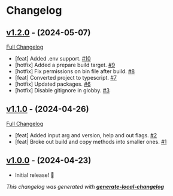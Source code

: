 # Changelog

## [v1.2.0](https://github.com/neogeek/onlybuild/tree/v1.2.0) - (2024-05-07)

[Full Changelog](https://github.com/neogeek/onlybuild/compare/v1.1.0...v1.2.0)

- [feat] Added .env support. [#10](https://github.com/neogeek/onlybuild/pull/10)
- [hotfix] Added a prepare build target. [#9](https://github.com/neogeek/onlybuild/pull/9)
- [hotfix] Fix permissions on bin file after build. [#8](https://github.com/neogeek/onlybuild/pull/8)
- [feat] Converted project to typescript. [#7](https://github.com/neogeek/onlybuild/pull/7)
- [hotfix] Updated packages. [#6](https://github.com/neogeek/onlybuild/pull/6)
- [hotfix] Disable gitignore in globby. [#3](https://github.com/neogeek/onlybuild/pull/3)

## [v1.1.0](https://github.com/neogeek/onlybuild/tree/v1.1.0) - (2024-04-26)

[Full Changelog](https://github.com/neogeek/onlybuild/compare/v1.0.0...v1.1.0)

- [feat] Added input arg and version, help and out flags. [#2](https://github.com/neogeek/onlybuild/pull/2)
- [feat] Broke out build and copy methods into smaller ones. [#1](https://github.com/neogeek/onlybuild/pull/1)

## [v1.0.0](https://github.com/neogeek/onlybuild/tree/v1.0.0) - (2024-04-23)

- Initial release! 🎉

_This changelog was generated with **[generate-local-changelog](https://github.com/neogeek/generate-local-changelog)**_
